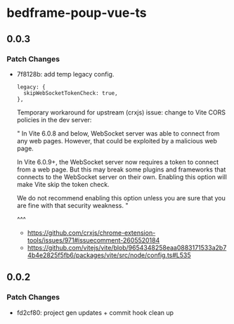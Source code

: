 # bedframe-poup-vue-ts

## 0.0.3

### Patch Changes

- 7f8128b: add temp legacy config.

  ```
  legacy: {
    skipWebSocketTokenCheck: true,
  },
  ```

  Temporary workaround for upstream (crxjs) issue:
  change to Vite CORS policies in the dev server:

  "
  In Vite 6.0.8 and below, WebSocket server was able to connect from any web pages. However,
  that could be exploited by a malicious web page.

  In Vite 6.0.9+, the WebSocket server now requires a token to connect from a web page.
  But this may break some plugins and frameworks that connects to the WebSocket server
  on their own. Enabling this option will make Vite skip the token check.

  We do not recommend enabling this option unless you are sure that you are fine with
  that security weakness.
  "

  ^^^

  - https://github.com/crxjs/chrome-extension-tools/issues/971#issuecomment-2605520184
  - https://github.com/vitejs/vite/blob/9654348258eaa0883171533a2b74b4e2825f5fb6/packages/vite/src/node/config.ts#L535

## 0.0.2

### Patch Changes

- fd2cf80: project gen updates + commit hook clean up
